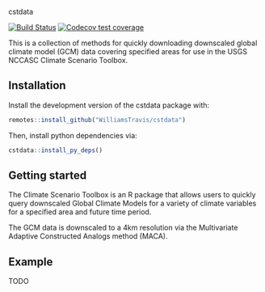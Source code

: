 cstdata

[![Build Status](https://travis-ci.com/WilliamsTravis/cstdata.svg?branch=master)](https://travis-ci.com/WilliamsTravis/cstdata)
[![Codecov test coverage](https://codecov.io/gh/WilliamsTravis/cstdata/branch/master/graph/badge.svg)](https://codecov.io/gh/WilliamsTravis/cstdata?branch=master)


This is a collection of methods for quickly downloading downscaled global climate model (GCM) data covering specified areas for 
use in the USGS NCCASC Climate Scenario Toolbox.

## Installation

Install the development version of the cstdata package with:


```r
remotes::install_github("WilliamsTravis/cstdata")
```

Then, install python dependencies via:

```r
cstdata::install_py_deps()
```

## Getting started

The Climate Scenario Toolbox is an R package that allows users to quickly query downscaled Global Climate Models for
a variety of climate variables for a specified area and future time period. 

The GCM data is downscaled to a 4km resolution via the Multivariate Adaptive Constructed Analogs method (MACA). 

## Example

TODO
